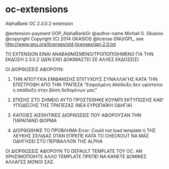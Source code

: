 # oc-extensions
AlphaBank OC 2.3.0.2 extension


@extension-payment	GOP_AlphaBankGr
@author-name		Michail G .Gkasios
@copyright			Copyright (C) 2014 GKASIOS
@license			GNU/GPL, see http://www.gnu.org/licenses/old-licenses/gpl-2.0.txt


ΤΟ EXTENSION ΕΙΝΑΙ ΑΝΑΒΑΘΜΙΣΜΕΝΟ/ΤΡΟΠΟΠΟΙΗΜΕΝΟ ΓΙΑ ΤΗΝ ΕΚΔΟΣΗ 2.3.0.2
(ΔΕΝ ΕΧΕΙ ΔΟΚΙΜΑΣΤΕΙ ΣΕ ΑΛΛΕΣ ΕΚΔΟΣΕΙΣ)

ΟΙ ΔΙΟΡΘΩΣΕΙΣ ΑΦΟΡΟΥΝ:
1. ΤΗΝ ΑΠΟΤΥΧΙΑ ΕΜΦΑΝΙΣΗΣ ΕΠΙΤΥΧΟΥΣ ΣΥΝΑΛΛΑΓΗΣ ΚΑΤΑ ΤΗΝ ΕΠΙΣΤΡΟΦΗ ΑΠΟ ΤΗΝ ΤΡΑΠΕΖΑ
"Εσφαλμένη Απόδειξη δεν υφίσταται η απόδειξη στην βάση δεδομένων μας"

2. ΕΠΙΣΗΣ ΣΤΟ ΣΗΜΕΙΟ ΑΥΤΟ ΠΡΟΣΤΕΘΗΚΕ ΚΟΥΜΠΙ ΕΚΤΥΠΩΣΗΣ ΚΑΘ' ΥΠΟΔΕΙΞΗΣ ΤΗΣ ΤΡΑΠΕΖΑΣ
(ΝΕΑ ΕΥΡΩΠΑΪΚΗ ΟΔΗΓΙΑ)

3. ΚΑΠΟΙΕΣ ΑΙΣΘΗΤΙΚΕΣ ΔΙΟΡΘΩΣΕΙΣ ΠΟΥ ΑΦΟΡΟΥΣΑΝ ΤΗΝ ΠΑΡΑΠΑΝΩ ΦΟΡΜΑ

4. ΔΙΟΡΘΩΘΗΚΕ ΤΟ ΠΡΟΒΛΗΜΑ Error: Could not load template ή ΤΗΣ ΛΕΥΚΗΣ ΣΕΛΙΔΑΣ
ΟΤΑΝ ΕΠΡΕΠΕ ΚΑΤΑ ΤΟ CHECKOUT NA MAΣ ΟΔΗΓΗΣΕΙ ΣΤΟ ΠΕΡΙΒΑΛΛΟΝ ΤΗΣ ALPHA 

ΟΙ ΔΙΟΡΘΩΣΕΙΣ ΑΦΟΡΟΥΝ ΤΟ DEFAULT TEMPLATE TOY OC. ΑΝ ΧΡΗΣΙΜΟΠΟΙΗΤΕ ΑΛΛΟ TEMPLATE
ΠΡΕΠΕΙ ΝΑ ΚΑΝΕΤΕ ΔΟΜΙΚΕΣ ΑΛΛΑΓΕΣ ΜΟΝΟΙ ΣΑΣ.
